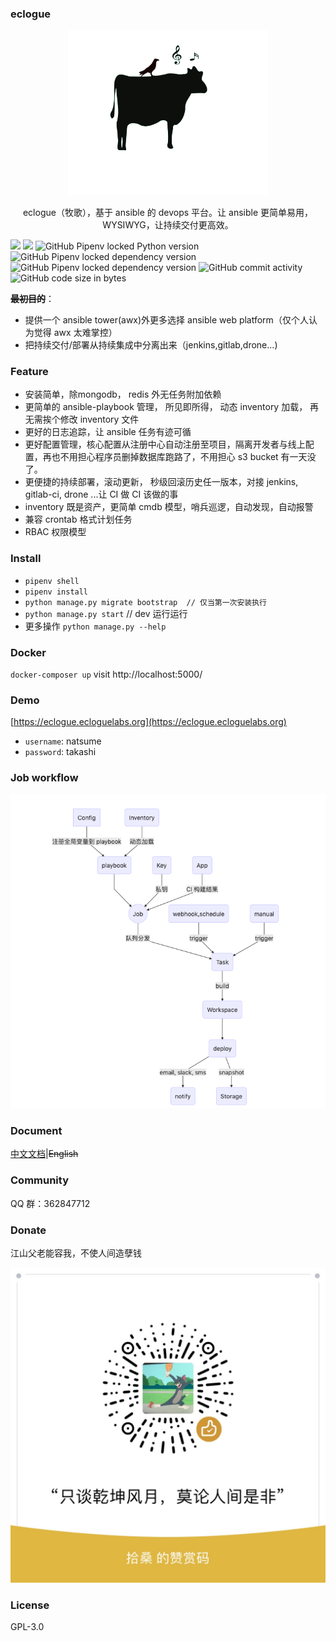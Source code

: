 ### eclogue
<p align="center">
  <a href="//ecloguelabs.org">
    <img alt="docsify" src="./images/logo.svg" width="320">
  </a>
</p>
<p align="center">
  eclogue（牧歌），基于 ansible 的 devops 平台。让 ansible 更简单易用，WYSIWYG，让持续交付更高效。
</p>

<p align="center">

![](https://img.shields.io/github/issues/eclogue/eclogue)
![](https://img.shields.io/github/search/eclogue/eclogue/devops)
![GitHub Pipenv locked Python version](https://img.shields.io/github/pipenv/locked/python-version/eclogue/eclogue)
![GitHub Pipenv locked dependency version](https://img.shields.io/github/pipenv/locked/dependency-version/eclogue/eclogue/flask)
![GitHub Pipenv locked dependency version](https://img.shields.io/github/pipenv/locked/dependency-version/eclogue/eclogue/ansible)
![GitHub commit activity](https://img.shields.io/github/commit-activity/m/eclogue/eclogue)
![GitHub code size in bytes](https://img.shields.io/github/languages/code-size/eclogue/eclogue)

</p>

**~~最初目的~~**：
- 提供一个 ansible tower(awx)外更多选择 ansible web platform（仅个人认为觉得 awx 太难掌控）
- 把持续交付/部署从持续集成中分离出来（jenkins,gitlab,drone...)

### Feature
- 安装简单，除mongodb， redis 外无任务附加依赖
- 更简单的 ansible-playbook 管理， 所见即所得， 动态 inventory 加载， 再无需挨个修改 inventory 文件
- 更好的日志追踪，让 ansible 任务有迹可循
- 更好配置管理，核心配置从注册中心自动注册至项目，隔离开发者与线上配置，再也不用担心程序员删掉数据库跑路了，不用担心 s3 bucket 有一天没了。
- 更便捷的持续部署，滚动更新， 秒级回滚历史任一版本，对接 jenkins, gitlab-ci, drone ...让 CI 做 CI 该做的事
- inventory 既是资产，更简单 cmdb 模型，哨兵巡逻，自动发现，自动报警
- 兼容 crontab 格式计划任务
- RBAC 权限模型

### Install
- `pipenv shell`
- `pipenv install`
- `python manage.py migrate bootstrap  // 仅当第一次安装执行`
- `python manage.py start` // dev 运行运行
- 更多操作 `python manage.py --help`

### Docker
`docker-composer up` visit http://localhost:5000/


### Demo
[https://eclogue.ecloguelabs.org](https://eclogue.ecloguelabs.org)

- `username`: natsume
- `password`: takashi
### Job workflow

![image](https://raw.githubusercontent.com/eclogue/eclogue/master/images/flow.png)

### Document
[中文文档](https://doc.ecloguelabs.org)|~~English~~

### Community
QQ 群：362847712

### Donate
江山父老能容我，不使人间造孽钱

![image](https://raw.githubusercontent.com/eclogue/eclogue/master/images/donate.JPG)

### License
GPL-3.0
